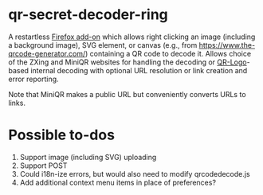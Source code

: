 # qr-secret-decoder-ring

A restartless
[Firefox add-on](https://addons.mozilla.org/en-US/firefox/addon/qr-secret-decoder-ring/)
which allows right clicking an image (including a background image),
SVG element, or canvas (e.g., from
<https://www.the-qrcode-generator.com/>) containing a QR code to decode it.
Allows choice of the ZXing and MiniQR websites for handling the decoding or
[QR-Logo](https://github.com/kaarposoft/qrlogo)-based internal decoding with
optional URL resolution or link creation and error reporting.

Note that MiniQR makes a public URL but conveniently converts URLs to links.

# Possible to-dos
1. Support image (including SVG) uploading
1. Support POST
1. Could i18n-ize errors, but would also need to modify qrcodedecode.js
1. Add additional context menu items in place of preferences?
